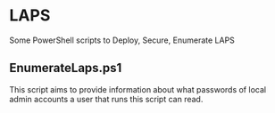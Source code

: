# LAPS
Some PowerShell scripts to Deploy, Secure, Enumerate LAPS


## EnumerateLaps.ps1
This script aims to provide information about what passwords of local admin accounts a user that runs this script can read.
